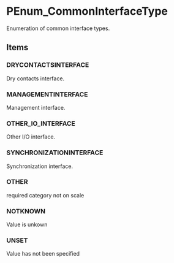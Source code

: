 # PEnum_CommonInterfaceType

Enumeration of common interface types.
<!-- end of short definition -->


## Items

### DRYCONTACTSINTERFACE
Dry contacts interface.

### MANAGEMENTINTERFACE
Management interface.

### OTHER_IO_INTERFACE
Other I/O interface.

### SYNCHRONIZATIONINTERFACE
Synchronization interface.

### OTHER
required category not on scale

### NOTKNOWN
Value is unkown

### UNSET
Value has not been specified
